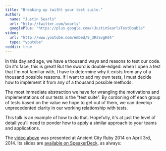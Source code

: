 ```yaml
---
title: "Breaking up (with) your test suite."
author:
  name: "Justin Searls"
  url: "http://twitter.com/searls"
  googlePlus: "https://plus.google.com/+JustinSearlsTestDouble"
video:
  url: "http://www.youtube.com/embed/9_3RsSvgRd4"
  type: "youtube"
reddit: true
---
```


In this day and age, we have a thousand ways and reasons to test our code. On it's face, this is great! But the sword is double-edged: when I open a test that I'm not familiar with, I have to determine why it exists from any of a thousand possible reasons. If I want to add my own tests, I must decide how to implement it from any of a thousand possible methods.

The most immediate abstraction we have for wrangling the motivations and implementations of our tests is the "test suite". By cordoning off each group of tests based on the value we hope to get out of them, we can develop unprecedented clarity in our working relationship with tests.

This talk is an example of how to do that. Hopefully, it's at just the level of detail you'll need to ponder how to apply a similar approach to your teams and applications.

The [video above](https://www.youtube.com/watch?v=9_3RsSvgRd4&feature=youtu.be) was presented at Ancient City Ruby 2014 on April 3rd, 2014. Its slides are [available on SpeakerDeck](https://speakerdeck.com/searls/breaking-up-with-your-test-suite), as always:

<script async class="speakerdeck-embed" data-id="372e82c09d7501316e28625017dd54d3" data-ratio="1.33333333333333" src="//speakerdeck.com/assets/embed.js"></script>
